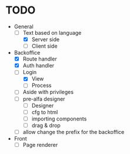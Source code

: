 # TODO

* General
    * [ ] Text based on language
        * [X] Server side
        * [ ] Client side
* Backoffice
    * [X] Route handler
    * [X] Auth handler
    * [ ] Login
        * [X] View
        * [ ] Process
    * [ ] Aside with privileges
    * [ ] pre-alfa designer
        * [ ] Designer
        * [ ] cfg to html
        * [ ] importing components
        * [ ] drag & drop
    * [ ] allow change the prefix for the backoffice
* Front
    * [ ] Page renderer